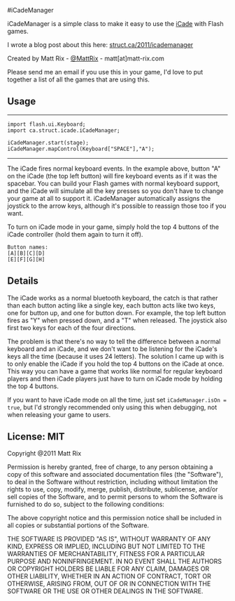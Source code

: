#iCadeManager

iCadeManager is a simple class to make it easy to use the [iCade](http://www.ionaudio.com/products/details/icade) with Flash games. 

I wrote a blog post about this here: [struct.ca/2011/icademanager](http://struct.ca/2011/icademanager)

Created by Matt Rix - [@MattRix](http://twitter.com/MattRix) - matt[at]matt-rix.com

Please send me an email if you use this in your game, I'd love to put together a list of all the games that are using this.

## Usage
- - -
    import flash.ui.Keyboard;
    import ca.struct.icade.iCadeManager;
    
    iCadeManager.start(stage);
    iCadeManager.mapControl(Keyboard["SPACE"],"A");
- - -

The iCade fires normal keyboard events. In the example above, button "A" on the iCade (the top left button) will fire keyboard events as if it was the spacebar. You can build your Flash games with normal keyboard support, and the iCade will simulate all the key presses so you don't have to change your game at all to support it. iCadeManager automatically assigns the joystick to the arrow keys, although it's possible to reassign those too if you want. 

To turn on iCade mode in your game, simply hold the top 4 buttons of the iCade controller (hold them again to turn it off). 

    Button names:
    [A][B][C][D]
    [E][F][G][H]

## Details
The iCade works as a normal bluetooth keyboard, the catch is that rather than each button acting like a single key, each button acts like two keys, one for button up, and one for button down. For example, the top left button fires as "Y" when pressed down, and a "T" when released. The joystick also first two keys for each of the four directions.

The problem is that there's no way to tell the difference between a normal keyboard and an iCade, and we don't want to be listening for the iCade's keys all the time (because it uses 24 letters). The solution I came up with is to only enable the iCade if you hold the top 4 buttons on the iCade at once. This way you can have a game that works like normal for regular keyboard players and then iCade players just have to turn on iCade mode by holding the top 4 buttons.

If you want to have iCade mode on all the time, just set `iCadeManager.isOn = true`, but I'd strongly recommended only using this when debugging, not when releasing your game to users.

## License: MIT

Copyright @2011 Matt Rix

Permission is hereby granted, free of charge, to any person obtaining a copy
of this software and associated documentation files (the "Software"), to deal
in the Software without restriction, including without limitation the rights
to use, copy, modify, merge, publish, distribute, sublicense, and/or sell
copies of the Software, and to permit persons to whom the Software is
furnished to do so, subject to the following conditions:

The above copyright notice and this permission notice shall be included in
all copies or substantial portions of the Software.

THE SOFTWARE IS PROVIDED "AS IS", WITHOUT WARRANTY OF ANY KIND, EXPRESS OR
IMPLIED, INCLUDING BUT NOT LIMITED TO THE WARRANTIES OF MERCHANTABILITY,
FITNESS FOR A PARTICULAR PURPOSE AND NONINFRINGEMENT. IN NO EVENT SHALL THE
AUTHORS OR COPYRIGHT HOLDERS BE LIABLE FOR ANY CLAIM, DAMAGES OR OTHER
LIABILITY, WHETHER IN AN ACTION OF CONTRACT, TORT OR OTHERWISE, ARISING FROM,
OUT OF OR IN CONNECTION WITH THE SOFTWARE OR THE USE OR OTHER DEALINGS IN
THE SOFTWARE.


